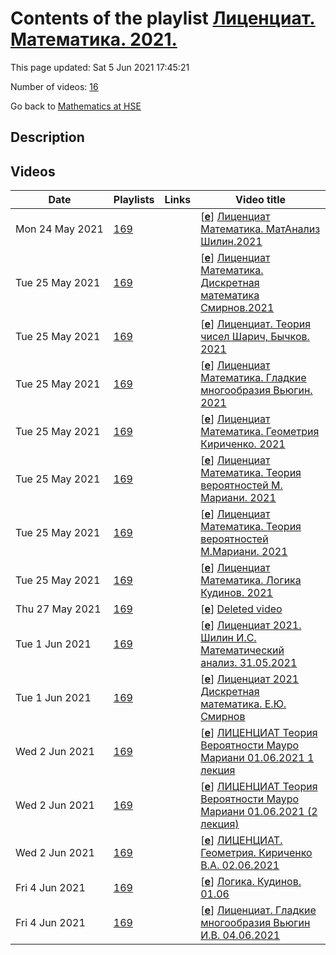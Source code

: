# Contents of the playlist [Лиценциат. Математика. 2021.](https://www.youtube.com/playlist?list=PLq3E5oubNNoDfm15Djy2H9KL31rJQBMxd)

This page updated: Sat 5 Jun 2021 17:45:21

Number of videos: [16](#videos)

Go back to [Mathematics at HSE](../README.md)

## Description



## Videos

|Date|Playlists|Links|Video title|
|---|---|---|---|
| Mon&nbsp;24&nbsp;May&nbsp;2021 | [169](../playlists/169 "Лиценциат. Математика. 2021.") |  | [[**e**](https://studio.youtube.com/video/7JiVUIFp6Uo/edit "Edit")] [Лиценциат Математика. МатАнализ  Шилин.2021](https://www.youtube.com/watch?v=7JiVUIFp6Uo&list=PLq3E5oubNNoDfm15Djy2H9KL31rJQBMxd) |
| Tue&nbsp;25&nbsp;May&nbsp;2021 | [169](../playlists/169 "Лиценциат. Математика. 2021.") |  | [[**e**](https://studio.youtube.com/video/XQhInXROxOw/edit "Edit")] [Лиценциат Математика. Дискретная математика  Смирнов.2021](https://www.youtube.com/watch?v=XQhInXROxOw&list=PLq3E5oubNNoDfm15Djy2H9KL31rJQBMxd) |
| Tue&nbsp;25&nbsp;May&nbsp;2021 | [169](../playlists/169 "Лиценциат. Математика. 2021.") |  | [[**e**](https://studio.youtube.com/video/VO5LTVK0Jbs/edit "Edit")] [Лиценциат. Теория чисел Шарич, Бычков. 2021](https://www.youtube.com/watch?v=VO5LTVK0Jbs&list=PLq3E5oubNNoDfm15Djy2H9KL31rJQBMxd) |
| Tue&nbsp;25&nbsp;May&nbsp;2021 | [169](../playlists/169 "Лиценциат. Математика. 2021.") |  | [[**e**](https://studio.youtube.com/video/yD-peV5ItXs/edit "Edit")] [Лиценциат Математика. Гладкие многообразия Вьюгин. 2021](https://www.youtube.com/watch?v=yD-peV5ItXs&list=PLq3E5oubNNoDfm15Djy2H9KL31rJQBMxd) |
| Tue&nbsp;25&nbsp;May&nbsp;2021 | [169](../playlists/169 "Лиценциат. Математика. 2021.") |  | [[**e**](https://studio.youtube.com/video/NJpFClz-W6I/edit "Edit")] [Лиценциат Математика. Геометрия Кириченко. 2021](https://www.youtube.com/watch?v=NJpFClz-W6I&list=PLq3E5oubNNoDfm15Djy2H9KL31rJQBMxd) |
| Tue&nbsp;25&nbsp;May&nbsp;2021 | [169](../playlists/169 "Лиценциат. Математика. 2021.") |  | [[**e**](https://studio.youtube.com/video/OTI3Ktzw-KE/edit "Edit")] [Лиценциат Математика. Теория вероятностей М. Мариани. 2021](https://www.youtube.com/watch?v=OTI3Ktzw-KE&list=PLq3E5oubNNoDfm15Djy2H9KL31rJQBMxd) |
| Tue&nbsp;25&nbsp;May&nbsp;2021 | [169](../playlists/169 "Лиценциат. Математика. 2021.") |  | [[**e**](https://studio.youtube.com/video/qCqJ4tPNtNQ/edit "Edit")] [Лиценциат Математика. Теория вероятностей М.Мариани. 2021](https://www.youtube.com/watch?v=qCqJ4tPNtNQ&list=PLq3E5oubNNoDfm15Djy2H9KL31rJQBMxd) |
| Tue&nbsp;25&nbsp;May&nbsp;2021 | [169](../playlists/169 "Лиценциат. Математика. 2021.") |  | [[**e**](https://studio.youtube.com/video/lJ3VAMU3GTc/edit "Edit")] [Лиценциат Математика. Логика Кудинов. 2021](https://www.youtube.com/watch?v=lJ3VAMU3GTc&list=PLq3E5oubNNoDfm15Djy2H9KL31rJQBMxd) |
| Thu&nbsp;27&nbsp;May&nbsp;2021 | [169](../playlists/169 "Лиценциат. Математика. 2021.") |  | [[**e**](https://studio.youtube.com/video/LSKMGHQTSqk/edit "Edit")] [Deleted video](https://www.youtube.com/watch?v=LSKMGHQTSqk&list=PLq3E5oubNNoDfm15Djy2H9KL31rJQBMxd "This video is unavailable.") |
| Tue&nbsp;1&nbsp;Jun&nbsp;2021 | [169](../playlists/169 "Лиценциат. Математика. 2021.") |  | [[**e**](https://studio.youtube.com/video/2MACT8Tuiac/edit "Edit")] [Лиценциат 2021. Шилин И.С. Математический анализ. 31.05.2021](https://www.youtube.com/watch?v=2MACT8Tuiac&list=PLq3E5oubNNoDfm15Djy2H9KL31rJQBMxd) |
| Tue&nbsp;1&nbsp;Jun&nbsp;2021 | [169](../playlists/169 "Лиценциат. Математика. 2021.") |  | [[**e**](https://studio.youtube.com/video/Wgxb-8qYsU8/edit "Edit")] [Лиценциат 2021 Дискретная математика. Е.Ю. Смирнов](https://www.youtube.com/watch?v=Wgxb-8qYsU8&list=PLq3E5oubNNoDfm15Djy2H9KL31rJQBMxd) |
| Wed&nbsp;2&nbsp;Jun&nbsp;2021 | [169](../playlists/169 "Лиценциат. Математика. 2021.") |  | [[**e**](https://studio.youtube.com/video/9Ae5bxUBxP0/edit "Edit")] [ЛИЦЕНЦИАТ Теория Вероятности Мауро Мариани 01.06.2021 1 лекция](https://www.youtube.com/watch?v=9Ae5bxUBxP0&list=PLq3E5oubNNoDfm15Djy2H9KL31rJQBMxd) |
| Wed&nbsp;2&nbsp;Jun&nbsp;2021 | [169](../playlists/169 "Лиценциат. Математика. 2021.") |  | [[**e**](https://studio.youtube.com/video/1-MEHU8dYO4/edit "Edit")] [ЛИЦЕНЦИАТ Теория Вероятности Мауро Мариани 01.06.2021 (2 лекция)](https://www.youtube.com/watch?v=1-MEHU8dYO4&list=PLq3E5oubNNoDfm15Djy2H9KL31rJQBMxd "Ссылка на доску: https://eduhseru-my.sharepoint.com/:o:/g/personal/mmariani_hse_ru/Euhf2ldVW2VAtwtUcr_mLQQBHNRvKsBY-cXYsy1KfI7TAQ?e=C0EWfH") |
| Wed&nbsp;2&nbsp;Jun&nbsp;2021 | [169](../playlists/169 "Лиценциат. Математика. 2021.") |  | [[**e**](https://studio.youtube.com/video/hH7oY8h_ZTQ/edit "Edit")] [ЛИЦЕНЦИАТ. Геометрия. Кириченко В.А. 02.06.2021](https://www.youtube.com/watch?v=hH7oY8h_ZTQ&list=PLq3E5oubNNoDfm15Djy2H9KL31rJQBMxd) |
| Fri&nbsp;4&nbsp;Jun&nbsp;2021 | [169](../playlists/169 "Лиценциат. Математика. 2021.") |  | [[**e**](https://studio.youtube.com/video/QM45nhN_CmQ/edit "Edit")] [Логика. Кудинов. 01.06](https://www.youtube.com/watch?v=QM45nhN_CmQ&list=PLq3E5oubNNoDfm15Djy2H9KL31rJQBMxd) |
| Fri&nbsp;4&nbsp;Jun&nbsp;2021 | [169](../playlists/169 "Лиценциат. Математика. 2021.") |  | [[**e**](https://studio.youtube.com/video/tEd_KcCvU60/edit "Edit")] [Лиценциат. Гладкие многообразия Вьюгин И.В. 04.06.2021](https://www.youtube.com/watch?v=tEd_KcCvU60&list=PLq3E5oubNNoDfm15Djy2H9KL31rJQBMxd) |

